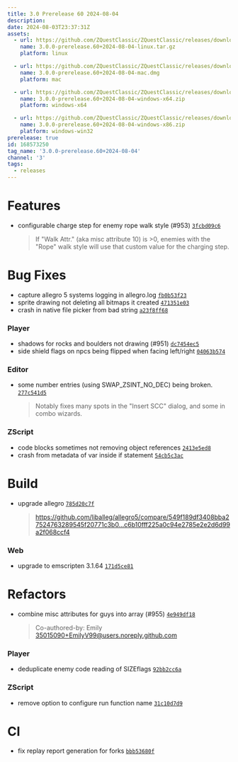 ```yaml
---
title: 3.0 Prerelease 60 2024-08-04
description: 
date: 2024-08-03T23:37:31Z
assets: 
  - url: https://github.com/ZQuestClassic/ZQuestClassic/releases/download/3.0.0-prerelease.60%2B2024-08-04/3.0.0-prerelease.60%2B2024-08-04-linux.tar.gz
    name: 3.0.0-prerelease.60+2024-08-04-linux.tar.gz
    platform: linux

  - url: https://github.com/ZQuestClassic/ZQuestClassic/releases/download/3.0.0-prerelease.60%2B2024-08-04/3.0.0-prerelease.60%2B2024-08-04-mac.dmg
    name: 3.0.0-prerelease.60+2024-08-04-mac.dmg
    platform: mac

  - url: https://github.com/ZQuestClassic/ZQuestClassic/releases/download/3.0.0-prerelease.60%2B2024-08-04/3.0.0-prerelease.60%2B2024-08-04-windows-x64.zip
    name: 3.0.0-prerelease.60+2024-08-04-windows-x64.zip
    platform: windows-x64

  - url: https://github.com/ZQuestClassic/ZQuestClassic/releases/download/3.0.0-prerelease.60%2B2024-08-04/3.0.0-prerelease.60%2B2024-08-04-windows-x86.zip
    name: 3.0.0-prerelease.60+2024-08-04-windows-x86.zip
    platform: windows-win32
prerelease: true
id: 168573250
tag_name: '3.0.0-prerelease.60+2024-08-04'
channel: '3'
tags:
  - releases
---
```





# Features

- configurable charge step for enemy rope walk style (#953) [`3fcbd09c6`](https://github.com/ZQuestClassic/ZQuestClassic/commit/3fcbd09c6e4040f901f40c256f097fc4302197f4)
   &nbsp;
   >If "Walk Attr." (aka misc attribute 10) is >0, enemies with the "Rope" walk style will use that custom value for the charging step. 
   >

# Bug Fixes

- capture allegro 5 systems logging in allegro.log [`fb0b53f23`](https://github.com/ZQuestClassic/ZQuestClassic/commit/fb0b53f23cae44bfdce99d5361e19378bd9755ac)
- sprite drawing not deleting all bitmaps it created [`471351e03`](https://github.com/ZQuestClassic/ZQuestClassic/commit/471351e03efa51e34b4baa6597b2566cbf497d6d)
- crash in native file picker from bad string [`a23f8ff68`](https://github.com/ZQuestClassic/ZQuestClassic/commit/a23f8ff6850c7aa9b73d6eb51db9ff992e2ce54b)

### Player

- shadows for rocks and boulders not drawing (#951) [`dc7454ec5`](https://github.com/ZQuestClassic/ZQuestClassic/commit/dc7454ec5d6f6a280ef463dd38f10cb6e7c0f340)
- side shield flags on npcs being flipped when facing left/right [`04063b574`](https://github.com/ZQuestClassic/ZQuestClassic/commit/04063b574b4fe8653208c82a5df5779c5e526f7e)

### Editor

- some number entries (using SWAP_ZSINT_NO_DEC) being broken. [`277c541d5`](https://github.com/ZQuestClassic/ZQuestClassic/commit/277c541d5e59f05a18f4369e519ee4df1fb9c411)
   &nbsp;
   >Notably fixes many spots in the "Insert SCC" dialog, and some in combo wizards. 
   >

### ZScript

- code blocks sometimes not removing object references [`2413e5ed8`](https://github.com/ZQuestClassic/ZQuestClassic/commit/2413e5ed842c64f4b775eb27c5de1b85f20afb1c)
- crash from metadata of var inside if statement [`54cb5c3ac`](https://github.com/ZQuestClassic/ZQuestClassic/commit/54cb5c3ac694eb2e3b7a834f0fa9a09fc5a829a4)

# Build

- upgrade allegro [`785d20c7f`](https://github.com/ZQuestClassic/ZQuestClassic/commit/785d20c7f0d7028b0858f014f3b6101a2f2d4aea)
   &nbsp;
   >https://github.com/liballeg/allegro5/compare/549f189df3408bba27524763289545f20771c3b0...c6b10fff225a0c94e2785e2e2d6d99a2f068ccf4 
   >

### Web

- upgrade to emscripten 3.1.64 [`171d5ce81`](https://github.com/ZQuestClassic/ZQuestClassic/commit/171d5ce81123596df34ef38d5c45d87c25bda58a)

# Refactors

- combine misc attributes for guys into array (#955) [`4e949df18`](https://github.com/ZQuestClassic/ZQuestClassic/commit/4e949df1814b61c1bd8b385824f5bc332739689e)
   &nbsp;
   >Co-authored-by: Emily <35015090+EmilyV99@users.noreply.github.com> 
   >

### Player

- deduplicate enemy code reading of SIZEflags [`92bb2cc6a`](https://github.com/ZQuestClassic/ZQuestClassic/commit/92bb2cc6adb68a2ae33490bee9ee0d3bc49652be)

### ZScript

- remove option to configure run function name [`31c10d7d9`](https://github.com/ZQuestClassic/ZQuestClassic/commit/31c10d7d93640c2c416319c3676657d9dc92f789)

# CI

- fix replay report generation for forks [`bbb53680f`](https://github.com/ZQuestClassic/ZQuestClassic/commit/bbb53680f956136f2c1417b4b1d5aff042ccd58b)
